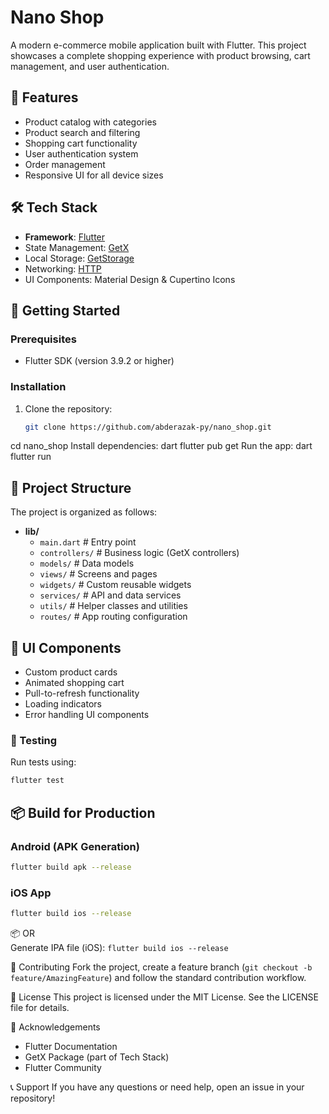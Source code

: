 # Nano Shop

A modern e-commerce mobile application built with Flutter. This project showcases a complete shopping experience with product browsing, cart management, and user authentication.

## 📱 Features 

- Product catalog with categories 
- Product search and filtering 
- Shopping cart functionality 
- User authentication system 
- Order management 
- Responsive UI for all device sizes 

## 🛠️ Tech Stack 

- **Framework**: [Flutter](https://flutter.dev/) 
- State Management: [GetX](https://pub.dev/packages/get) 
- Local Storage: [GetStorage](https://pub.dev/packages/get_storage)
- Networking: [HTTP](https://pub.dev/packages/http) 
- UI Components: Material Design & Cupertino Icons 

## 🚀 Getting Started 

### Prerequisites

- Flutter SDK (version 3.9.2 or higher)

### Installation

1. Clone the repository:
    ```bash
    git clone https://github.com/abderazak-py/nano_shop.git
cd nano_shop 
Install dependencies:
dart
flutter pub get
Run the app:
dart
flutter run 

## 📁 Project Structure

The project is organized as follows:

- **lib/**  
  - `main.dart`                  # Entry point 
  - `controllers/`             # Business logic (GetX controllers) 
  - `models/`                   # Data models 
  - `views/`                    # Screens and pages 
  - `widgets/`                  # Custom reusable widgets 
  - `services/`                 # API and data services 
  - `utils/`                    # Helper classes and utilities
  - `routes/`                   # App routing configuration

## 🎨 UI Components 

- Custom product cards  
- Animated shopping cart 
- Pull-to-refresh functionality 
- Loading indicators 
- Error handling UI components 

### 🧪 Testing 
Run tests using:
```bash
flutter test
```

## 📦 Build for Production 

### Android (APK Generation)

```bash
flutter build apk --release
```

### iOS App

```bash
flutter build ios --release
```
📦 OR  
Generate IPA file (iOS): `flutter build ios --release`


🤝 Contributing 
Fork the project, create a feature branch (`git checkout -b feature/AmazingFeature`) and follow the standard contribution workflow.

📄 License 
This project is licensed under the MIT License. See the LICENSE file for details.

🙏 Acknowledgements

- Flutter Documentation
- GetX Package (part of Tech Stack)
- Flutter Community

📞 Support
If you have any questions or need help, open an issue in your repository!
